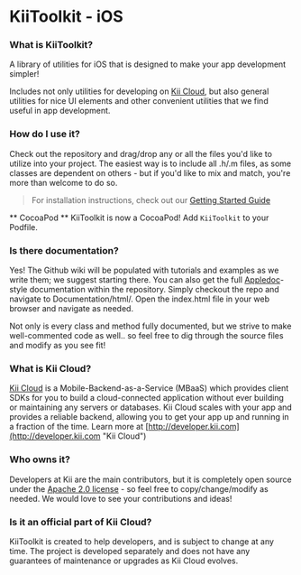 # KiiToolkit - iOS
### What is KiiToolkit?
A library of utilities for iOS that is designed to make your app development simpler!

Includes not only utilities for developing on [Kii Cloud](http://developer.kii.com "Kii Cloud"), but also general utilities for nice UI elements and other convenient utilities that we find useful in app development.

### How do I use it?
Check out the repository and drag/drop any or all the files you'd like to utilize into your project. The easiest way is to include all .h/.m files, as some classes are dependent on others - but if you'd like to mix and match, you're more than welcome to do so.

> For installation instructions, check out our [Getting Started Guide](https://github.com/KiiPlatform/KiiToolkit-iOS/wiki/Getting-Started "Getting Started Guide")

** CocoaPod **
KiiToolkit is now a CocoaPod! Add `KiiToolkit` to your Podfile.

### Is there documentation?
Yes! The Github wiki will be populated with tutorials and examples as we write them; we suggest starting there. You can also get the full [Appledoc](http://gentlebytes.com/appledoc/ "AppleDoc")-style documentation within the repository. Simply checkout the repo and navigate to Documentation/html/. Open the index.html file in your web browser and navigate as needed. 

Not only is every class and method fully documented, but we strive to make well-commented code as well.. so feel free to dig through the source files and modify as you see fit!

### What is Kii Cloud?
[Kii Cloud](http://developer.kii.com "Kii Cloud") is a Mobile-Backend-as-a-Service (MBaaS) which provides client SDKs for you to build a cloud-connected application without ever building or maintaining any servers or databases. Kii Cloud scales with your app and provides a reliable backend, allowing you to get your app up and running in a fraction of the time. Learn more at [http://developer.kii.com](http://developer.kii.com "Kii Cloud")

### Who owns it?
Developers at Kii are the main contributors, but it is completely open source under the [Apache 2.0 license](http://www.apache.org/licenses/LICENSE-2.0 "Apache 2.0") - so feel free to copy/change/modify as needed. We would love to see your contributions and ideas!

### Is it an official part of Kii Cloud?
KiiToolkit is created to help developers, and is subject to change at any time. The project is developed separately and does not have any guarantees of maintenance or upgrades as Kii Cloud evolves.
